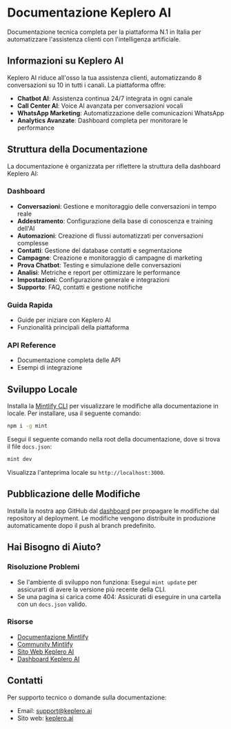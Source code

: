 # Documentazione Keplero AI

Documentazione tecnica completa per la piattaforma N.1 in Italia per automatizzare l'assistenza clienti con l'intelligenza artificiale.

## Informazioni su Keplero AI

Keplero AI riduce all'osso la tua assistenza clienti, automatizzando 8 conversazioni su 10 in tutti i canali. La piattaforma offre:

- **Chatbot AI**: Assistenza continua 24/7 integrata in ogni canale
- **Call Center AI**: Voice AI avanzata per conversazioni vocali
- **WhatsApp Marketing**: Automatizzazione delle comunicazioni WhatsApp
- **Analytics Avanzate**: Dashboard completa per monitorare le performance

## Struttura della Documentazione

La documentazione è organizzata per riflettere la struttura della dashboard Keplero AI:

### Dashboard
- **Conversazioni**: Gestione e monitoraggio delle conversazioni in tempo reale
- **Addestramento**: Configurazione della base di conoscenza e training dell'AI
- **Automazioni**: Creazione di flussi automatizzati per conversazioni complesse
- **Contatti**: Gestione del database contatti e segmentazione
- **Campagne**: Creazione e monitoraggio di campagne di marketing
- **Prova Chatbot**: Testing e simulazione delle conversazioni
- **Analisi**: Metriche e report per ottimizzare le performance
- **Impostazioni**: Configurazione generale e integrazioni
- **Supporto**: FAQ, contatti e gestione notifiche

### Guida Rapida
- Guide per iniziare con Keplero AI
- Funzionalità principali della piattaforma

### API Reference
- Documentazione completa delle API
- Esempi di integrazione

## Sviluppo Locale

Installa la [Mintlify CLI](https://www.npmjs.com/package/mint) per visualizzare le modifiche alla documentazione in locale. Per installare, usa il seguente comando:

```bash
npm i -g mint
```

Esegui il seguente comando nella root della documentazione, dove si trova il file `docs.json`:

```bash
mint dev
```

Visualizza l'anteprima locale su `http://localhost:3000`.

## Pubblicazione delle Modifiche

Installa la nostra app GitHub dal [dashboard](https://dashboard.mintlify.com/settings/organization/github-app) per propagare le modifiche dal repository al deployment. Le modifiche vengono distribuite in produzione automaticamente dopo il push al branch predefinito.

## Hai Bisogno di Aiuto?

### Risoluzione Problemi

- Se l'ambiente di sviluppo non funziona: Esegui `mint update` per assicurarti di avere la versione più recente della CLI.
- Se una pagina si carica come 404: Assicurati di eseguire in una cartella con un `docs.json` valido.

### Risorse

- [Documentazione Mintlify](https://mintlify.com/docs)
- [Community Mintlify](https://mintlify.com/community)
- [Sito Web Keplero AI](https://keplero.ai)
- [Dashboard Keplero AI](https://app.keplero.ai)

## Contatti

Per supporto tecnico o domande sulla documentazione:
- Email: support@keplero.ai
- Sito web: [keplero.ai](https://keplero.ai)
